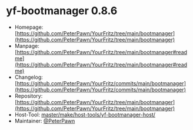 # yf-bootmanager 0.8.6
  - Homepage: [https://github.com/PeterPawn/YourFritz/tree/main/bootmanager](https://github.com/PeterPawn/YourFritz/tree/main/bootmanager)
  - Manpage: [https://github.com/PeterPawn/YourFritz/tree/main/bootmanager#readme](https://github.com/PeterPawn/YourFritz/tree/main/bootmanager#readme)
  - Changelog: [https://github.com/PeterPawn/YourFritz/commits/main/bootmanager](https://github.com/PeterPawn/YourFritz/commits/main/bootmanager)
  - Repository: [https://github.com/PeterPawn/YourFritz/tree/main/bootmanager](https://github.com/PeterPawn/YourFritz/tree/main/bootmanager)
  - Host-Tool: [master/make/host-tools/yf-bootmanager-host/](https://github.com/Freetz-NG/freetz-ng/tree/master/make/host-tools/yf-bootmanager-host/)
  - Maintainer: [@PeterPawn](https://github.com/PeterPawn)

